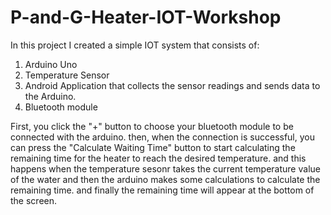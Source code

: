 # P-and-G-Heater-IOT-Workshop

In this project I created a simple IOT system that consists of:
1. Arduino Uno
2. Temperature Sensor
3. Android Application that collects the sensor readings and sends data to the Arduino.
4. Bluetooth module

First, you click the "+" button to choose your bluetooth module to be connected with the arduino.
then, when the connection is successful, you can press the "Calculate Waiting Time" button to start calculating the remaining time for the heater to reach the desired temperature.
and this happens when the temperature sesonr takes the current temperature value of the water and then the arduino makes some calculations to calculate the remaining time.
and finally the remaining time will appear at the bottom of the screen.
